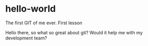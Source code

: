 # hello-world

The first GIT of me ever.
First lesson

Hello there, so what so great about git? Would it help me with my development team?
